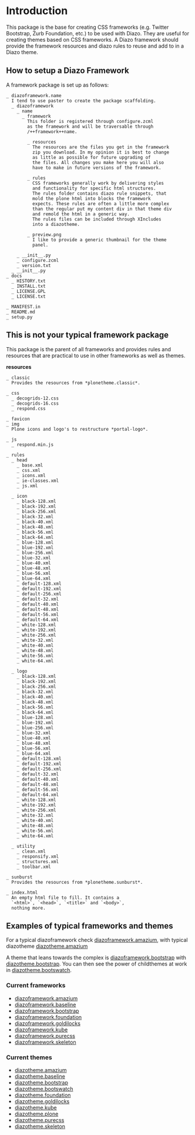 Introduction
============
This package is the base for creating CSS frameworks (e.g. Twitter
Bootstrap, Zurb Foundation, etc.) to be used with Diazo. They are 
useful for creating themes based on CSS frameworks. A Diazo framework 
should provide the framework resources and diazo rules to reuse and 
add to in a Diazo theme.

How to setup a Diazo Framework
------------------------------
A framework package is set up as follows:

    _ diazoframework.name
      I tend to use paster to create the package scaffolding.
      _ diazoframework
        _ name
          _ framework  
            This folder is registered through configure.zcml
            as the framework and will be traversable through 
            /++framework++name.
              
            _ resources  
              The resources are the files you get in the framework
              zip you download. In my opinion it is best to change
              as little as possible for future upgrading of 
              the files. All changes you make here you will also 
              have to make in future versions of the framework.
              
            _ rules
              CSS frameworks generally work by delivering styles
              and functionality for specific html structures.  
              The rules folder contains diazo rule snippets, that 
              mold the plone html into blocks the framework 
              expects. These rules are often a little more complex
              than the regular put my content div in that theme div
              and remold the html in a generic way.  
              The rules files can be included through XIncludes 
              into a diazotheme.
               
            _ preview.png
              I like to provide a generic thumbnail for the theme
              panel.
                
        _ __init__.py
        _ configure.zcml
        _ version.txt
      _ __init__.py
    _ docs
      _ HISTORY.txt
      _ INSTALL.txt
      _ LICENSE.GPL
      _ LICENSE.txt
      
    _ MANIFEST.in 
    _ README.md 
    _ setup.py

This is not your typical framework package
------------------------------------------
This package is the parent of all frameworks and provides rules
and resources that are practical to use in other frameworks as
well as themes. 

**resources**

    _ classic
      Provides the resources from *plonetheme.classic*.
      
    _ css
      _ decogrids-12.css
      _ decogrids-16.css
      _ respond.css
      
    _ favicon
    _ img
      Plone icons and logo's to restructure *portal-logo*.
      
    _ js
      _ respond.min.js
      
    _ rules
      _ head
        _ base.xml
        _ css.xml
        _ icons.xml
        _ ie-classes.xml
        _ js.xml
        
      _ icon
        _ black-128.xml
        _ black-192.xml
        _ black-256.xml
        _ black-32.xml
        _ black-40.xml
        _ black-48.xml
        _ black-56.xml
        _ black-64.xml
        _ blue-128.xml
        _ blue-192.xml
        _ blue-256.xml
        _ blue-32.xml
        _ blue-40.xml
        _ blue-48.xml
        _ blue-56.xml
        _ blue-64.xml
        _ default-128.xml
        _ default-192.xml
        _ default-256.xml
        _ default-32.xml
        _ default-40.xml
        _ default-48.xml
        _ default-56.xml
        _ default-64.xml
        _ white-128.xml
        _ white-192.xml
        _ white-256.xml
        _ white-32.xml
        _ white-40.xml
        _ white-48.xml
        _ white-56.xml
        _ white-64.xml
        
      _ logo
        _ black-128.xml
        _ black-192.xml
        _ black-256.xml
        _ black-32.xml
        _ black-40.xml
        _ black-48.xml
        _ black-56.xml
        _ black-64.xml
        _ blue-128.xml
        _ blue-192.xml
        _ blue-256.xml
        _ blue-32.xml
        _ blue-40.xml
        _ blue-48.xml
        _ blue-56.xml
        _ blue-64.xml
        _ default-128.xml
        _ default-192.xml
        _ default-256.xml
        _ default-32.xml
        _ default-40.xml
        _ default-48.xml
        _ default-56.xml
        _ default-64.xml
        _ white-128.xml
        _ white-192.xml
        _ white-256.xml
        _ white-32.xml
        _ white-40.xml
        _ white-48.xml
        _ white-56.xml
        _ white-64.xml
        
      _ utility
        _ clean.xml
        _ responsify.xml
        _ structures.xml
        _ toolbar.xml
      
    _ sunburst
      Provides the resources from *plonetheme.sunburst*.
      
    _ index.html
      An empty html file to fill. It contains a 
      `<html>`, `<head>`, `<title>` and `<body>`,
      nothing more.

Examples of typical frameworks and themes
-----------------------------------------
For a typical diazoframework check [diazoframework.amazium](https://github.com/TH-code/diazoframework.amazium),
with typical diazotheme [diazotheme.amazium](https://github.com/TH-code/diazotheme.amazium)

A theme that leans towards the complex is 
[diazoframework.bootstrap](https://github.com/TH-code/diazoframework.bootstrap) 
with 
[diazotheme.bootstrap](https://github.com/TH-code/diazotheme.bootstrap). 
You can then see the power of childthemes at work in 
[diazotheme.bootswatch](https://github.com/TH-code/diazotheme.bootswatch).

### Current frameworks

- [diazoframework.amazium](https://github.com/TH-code/diazoframework.amazium)
- [diazoframework.baseline](https://github.com/TH-code/diazoframework.baseline)
- [diazoframework.bootstrap](https://github.com/TH-code/diazoframework.bootstrap)
- [diazoframework.foundation](https://github.com/TH-code/diazoframework.foundation)
- [diazoframework.goldilocks](https://github.com/TH-code/diazoframework.goldilocks)
- [diazoframework.kube](https://github.com/TH-code/diazoframework.kube)
- [diazoframework.purecss](https://github.com/TH-code/diazoframework.purecss)
- [diazoframework.skeleton](https://github.com/TH-code/diazoframework.skeleton)

### Current themes

- [diazotheme.amazium](https://github.com/TH-code/diazotheme.amazium)
- [diazotheme.baseline](https://github.com/TH-code/diazotheme.baseline)
- [diazotheme.bootstrap](https://github.com/TH-code/diazotheme.bootstrap)
- [diazotheme.bootswatch](https://github.com/TH-code/diazotheme.bootswatch)
- [diazotheme.foundation](https://github.com/TH-code/diazotheme.foundation)
- [diazotheme.goldilocks](https://github.com/TH-code/diazotheme.goldilocks)
- [diazotheme.kube](https://github.com/TH-code/diazotheme.kube)
- [diazotheme.plone](https://github.com/TH-code/diazotheme.plone)
- [diazotheme.purecss](https://github.com/TH-code/diazotheme.purecss)
- [diazotheme.skeleton](https://github.com/TH-code/diazotheme.skeleton)
